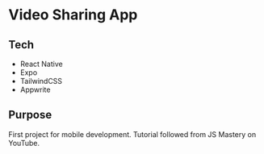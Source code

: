# Video Sharing App

## Tech
- React Native
- Expo
- TailwindCSS
- Appwrite

## Purpose
First project for mobile development. Tutorial followed from JS Mastery on YouTube.
